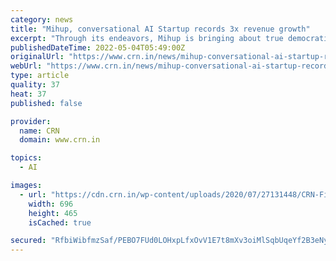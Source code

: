```yaml
---
category: news
title: "Mihup, conversational AI Startup records 3x revenue growth"
excerpt: "Through its endeavors, Mihup is bringing about true democratization and facilitating the large-scale adoption of voice AI technologies. Recently the company launched its advanced multilingual platform called VIA 2.0, and it is now aiming to double its team ..."
publishedDateTime: 2022-05-04T05:49:00Z
originalUrl: "https://www.crn.in/news/mihup-conversational-ai-startup-records-3x-revenue-growth/"
webUrl: "https://www.crn.in/news/mihup-conversational-ai-startup-records-3x-revenue-growth/"
type: article
quality: 37
heat: 37
published: false

provider:
  name: CRN
  domain: www.crn.in

topics:
  - AI

images:
  - url: "https://cdn.crn.in/wp-content/uploads/2020/07/27131448/CRN-Finance-FinTech-Digital-Tech-Growth-696.jpg"
    width: 696
    height: 465
    isCached: true

secured: "RfbiWibfmzSaf/PEBO7FUd0LOHxpLfxOvV1E7t8mXv3oiMlSqbUqeYf2B3eNyOdwvmnHh68nRKUPZnDrz5Nb3DAla+thgYzpRsIEIYHlXCqt8vM1y+QAS8siney3PA6BXJ+1V8RVEdbuNDT/rjPrCoYKZkGW4wewcdR1hvSCl734VblkRLCKB5oHR++8ZHq5W6MU0rkdgGOhJ6PyXa+bOQ1SvY/rLRv6Ap7hR86zbzmv6FbcdZ6Xt0ktoCH9SwNLqRGNwhNkzf0jn+z5Vae/8g6HtKKPwKBV3Lo6w4AS6tXxQd8glfjcuV+jTMxFvQveGRDMNZEOgBgTC/lV+jRn6bvVPXDbXqSL9QKKCl0TrYo=;g0pIqzNQVnXzKLUgWbyd/A=="
---
```


